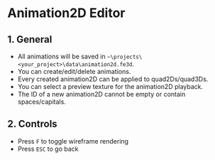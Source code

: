 # Animation2D Editor

## 1. General

- All animations will be saved in `~\projects\<your_project>\data\animation2d.fe3d`.
- You can create/edit/delete animations.
- Every created animation2D can be applied to quad2Ds/quad3Ds.
- You can select a preview texture for the animation2D playback.
- The ID of a new animation2D cannot be empty or contain spaces/capitals.

## 2. Controls

- Press `F` to toggle wireframe rendering
- Press `ESC` to go back
